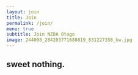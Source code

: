 ```yaml
---
layout: join
title: Join
permalink: /join/
menu: true
subtitle: Join NZDA Otago
image: 244008_284203771688819_831227358_bw.jpg
---
```


## sweet nothing.